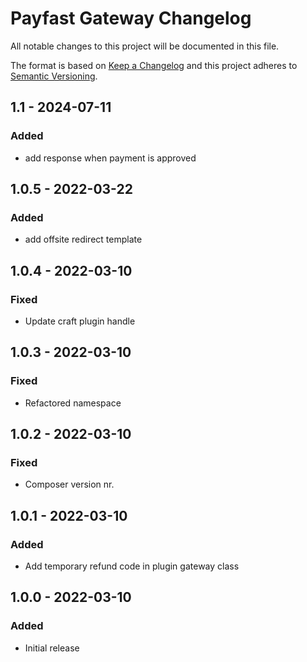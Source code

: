 # Payfast Gateway Changelog

All notable changes to this project will be documented in this file.

The format is based on [Keep a Changelog](http://keepachangelog.com/) and this project adheres to [Semantic Versioning](http://semver.org/).

## 1.1 - 2024-07-11
### Added
- add response when payment is approved

## 1.0.5 - 2022-03-22
### Added
- add offsite redirect template

## 1.0.4 - 2022-03-10
### Fixed
- Update craft plugin handle

## 1.0.3 - 2022-03-10
### Fixed
- Refactored namespace

## 1.0.2 - 2022-03-10
### Fixed
- Composer version nr.

## 1.0.1 - 2022-03-10
### Added
- Add temporary refund code in plugin gateway class

## 1.0.0 - 2022-03-10
### Added
- Initial release
